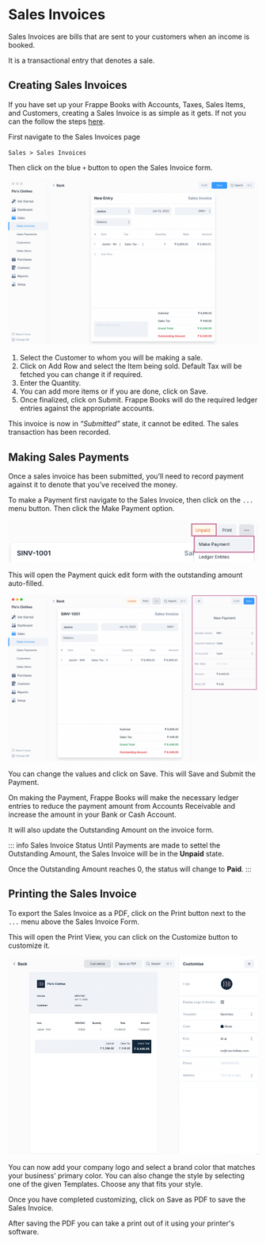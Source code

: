 # Sales Invoices

Sales Invoices are bills that are sent to your customers when an income is
booked.

It is a transactional entry that denotes a sale.

## Creating Sales Invoices

If you have set up your Frappe Books with Accounts, Taxes, Sales Items, and
Customers, creating a Sales Invoice is as simple as it gets. If not you can the
follow the steps [here](/setting-up/getting-started).

First navigate to the Sales Invoices page

`Sales > Sales Invoices`

Then click on the blue `+` button to open the Sales Invoice form.

![Sales Invoice Form](./images/sales-invoice.png)

1. Select the Customer to whom you will be making a sale.
2. Click on Add Row and select the Item being sold. Default Tax will be fetched
   you can change it if required.
3. Enter the Quantity.
4. You can add more items or if you are done, click on Save.
5. Once finalized, click on Submit. Frappe Books will do the required ledger
   entries against the appropriate accounts.

This invoice is now in _“Submitted”_ state, it cannot be edited. The sales
transaction has been recorded.

## Making Sales Payments

Once a sales invoice has been submitted, you’ll need to record payment against
it to denote that you’ve received the money.

To make a Payment first navigate to the Sales Invoice, then click on the `...`
menu button. Then click the Make Payment option.

![Sales Invoice Status](./images/sales-payment.png)

This will open the Payment quick edit form with the outstanding amount
auto-filled.

![Sales Invoice Payment](./images/sales-payment-quickedit.png)

You can change the values and click on Save. This will Save and Submit the
Payment.

On making the Payment, Frappe Books will make the necessary ledger entries to
reduce the payment amount from Accounts Receivable and increase the amount in
your Bank or Cash Account.

It will also update the Outstanding Amount on the invoice form.

::: info Sales Invoice Status
Until Payments are made to settel the Outstanding Amount, the Sales Invoice
will be in the **Unpaid** state.

Once the Outstanding Amount reaches 0, the status will change to **Paid**.
:::

## Printing the Sales Invoice

To export the Sales Invoice as a PDF, click on the Print button next to the
`...` menu above the Sales Invoice Form.

This will open the Print View, you can click on the Customize button to
customize it.

![Print View](./images/print-view.png)

You can now add your company logo and select a brand color that matches your
business’ primary color. You can also change the style by selecting one of the
given Templates. Choose any that fits your style.

Once you have completed customizing, click on Save as PDF to save the Sales
Invoice.

After saving the PDF you can take a print out of it using your printer's
software.
